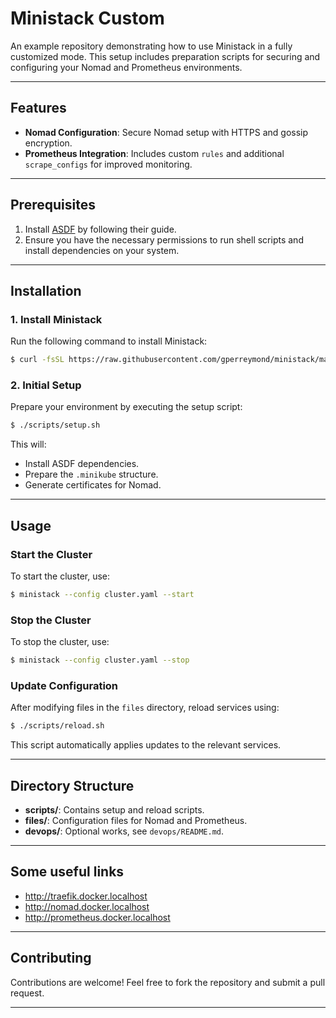 # Ministack Custom

An example repository demonstrating how to use Ministack in a fully customized mode. This setup includes preparation scripts for securing and configuring your Nomad and Prometheus environments.

---

## Features

- **Nomad Configuration**: Secure Nomad setup with HTTPS and gossip encryption.
- **Prometheus Integration**: Includes custom `rules` and additional `scrape_configs` for improved monitoring.

---

## Prerequisites

1. Install [ASDF](https://asdf-vm.com/guide/getting-started.html) by following their guide.
2. Ensure you have the necessary permissions to run shell scripts and install dependencies on your system.

---

## Installation

### 1. Install Ministack
Run the following command to install Ministack:
```sh
$ curl -fsSL https://raw.githubusercontent.com/gperreymond/ministack/main/install | sh
```

### 2. Initial Setup
Prepare your environment by executing the setup script:
```sh
$ ./scripts/setup.sh
```
This will:
- Install ASDF dependencies.
- Prepare the `.minikube` structure.
- Generate certificates for Nomad.

---

## Usage

### Start the Cluster
To start the cluster, use:
```sh
$ ministack --config cluster.yaml --start
```

### Stop the Cluster
To stop the cluster, use:
```sh
$ ministack --config cluster.yaml --stop
```

### Update Configuration
After modifying files in the `files` directory, reload services using:
```sh
$ ./scripts/reload.sh
```
This script automatically applies updates to the relevant services.

---

## Directory Structure

- **scripts/**: Contains setup and reload scripts.
- **files/**: Configuration files for Nomad and Prometheus.
- **devops/**: Optional works, see `devops/README.md`.

---

## Some useful links

* http://traefik.docker.localhost
* http://nomad.docker.localhost
* http://prometheus.docker.localhost

---

## Contributing

Contributions are welcome! Feel free to fork the repository and submit a pull request.

---
